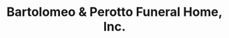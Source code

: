 ---
title: "Bartolomeo & Perotto Funeral Home, Inc."
url: /rochester/bartolomeo-und-perotto-funeral-home-inc/
shop: Bestattungen
---